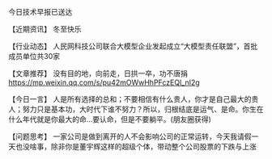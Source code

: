 今日技术早报已送达

【近期资讯】
冬至快乐

【行业动态】
人民网科技公司联合大模型企业发起成立“大模型责任联盟”，首批成员单位共30家

【文章推荐】
没有目的地，向前走，日拱一卒，功不唐捐
https://mp.weixin.qq.com/s/pu42mOWwHhPFczEQl_nI2g

【今日一言】
人是所有选择的总和；不要相信有什么贵人，你才是自己最大的贵人；努力只是基本功，大时代下谁不努力？所以，归根结底是运气、是命。你生在什么年代就是你最大的命…要认命，但是不要躺平。(朋友圈获得)

【问题思考】
一家公司是做到离开的人不会影响公司的正常运转，今天我请假一天也没啥事，除非你是董宇辉这样的超级个体，带动整个公司股票的下跌与上涨